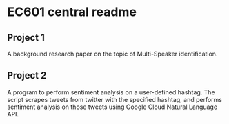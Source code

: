# EC601 central readme

## Project 1
A background research paper on the topic of Multi-Speaker identification.

## Project 2
A program to perform sentiment analysis on a user-defined hashtag. The script scrapes tweets from twitter with the specified hashtag, and performs sentiment analysis on those tweets using Google Cloud Natural Language API.

